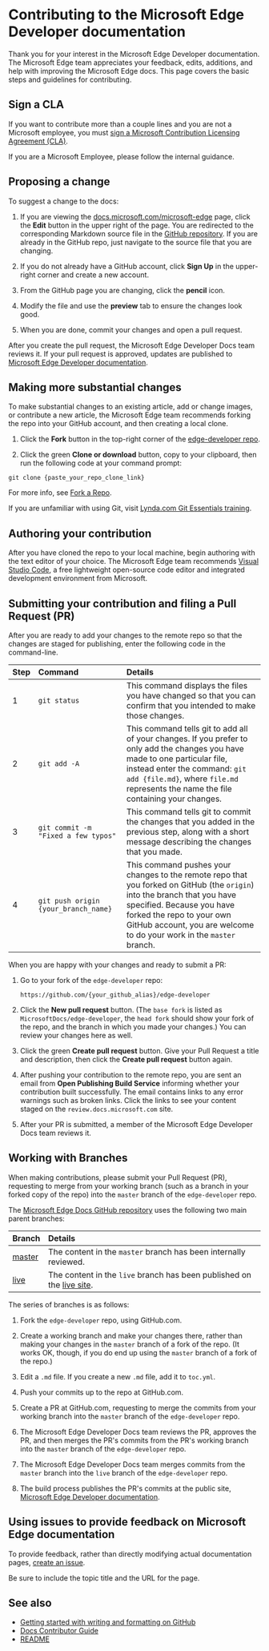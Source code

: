 # Contributing to the Microsoft Edge Developer documentation

Thank you for your interest in the Microsoft Edge Developer documentation.  The Microsoft Edge team appreciates your feedback, edits, additions, and help with improving the Microsoft Edge docs.  This page covers the basic steps and guidelines for contributing.


<!-- ====================================================================== -->
## Sign a CLA

If you want to contribute more than a couple lines and you are not a Microsoft employee, you must [sign a Microsoft Contribution Licensing Agreement (CLA)](https://cla.opensource.microsoft.com).

If you are a Microsoft Employee, please follow the internal guidance.


<!-- ====================================================================== -->
## Proposing a change

To suggest a change to the docs:

1.  If you are viewing the [docs.microsoft.com/microsoft-edge](https://docs.microsoft.com/microsoft-edge) page, click the **Edit** button in the upper right of the page.  You are redirected to the corresponding Markdown source file in the [GitHub repository](https://github.com/MicrosoftDocs/edge-developer).  If you are already in the GitHub repo, just navigate to the source file that you are changing.

1.  If you do not already have a GitHub account, click **Sign Up** in the upper-right corner and create a new account.

1.  From the GitHub page you are changing, click the **pencil** icon.

1.  Modify the file and use the **preview** tab to ensure the changes look good.

1.  When you are done, commit your changes and open a pull request.

After you create the pull request, the Microsoft Edge Developer Docs team reviews it.  If your pull request is approved, updates are published to [Microsoft Edge Developer documentation](https://docs.microsoft.com/en-us/microsoft-edge/developer/).


<!-- ====================================================================== -->
## Making more substantial changes

To make substantial changes to an existing article, add or change images, or contribute a new article, the Microsoft Edge team recommends forking the repo into your GitHub account, and then creating a local clone.

1. Click the **Fork** button in the top-right corner of the [edge-developer repo](https://github.com/MicrosoftDocs/edge-developer).

2. Click the green **Clone or download** button, copy to your clipboard, then run the following code at your command prompt:

```shell
git clone {paste_your_repo_clone_link}
```

For more info, see [Fork a Repo](https://help.github.com/github/getting-started-with-github/fork-a-repo).

If you are unfamiliar with using Git, visit [Lynda.com Git Essentials training](https://www.lynda.com/Git-tutorials/Git-Essential-Training/100222-2.html).


<!-- ====================================================================== -->
## Authoring your contribution

After you have cloned the repo to your local machine, begin authoring with the text editor of your choice.  The Microsoft Edge team recommends [Visual Studio Code](https://code.visualstudio.com), a free lightweight open-source code editor and integrated development environment from Microsoft.


<!-- ====================================================================== -->
## Submitting your contribution and filing a Pull Request (PR)

After you are ready to add your changes to the remote repo so that the changes are staged for publishing, enter the following code in the command-line.

| Step | Command | Details |
|:--- |:--- |:--- |
| 1 | `git status` | This command displays the files you have changed so that you can confirm that you intended to make those changes. |
| 2 | `git add -A` | This command tells git to add all of your changes.  If you prefer to only add the changes you have made to one particular file, instead enter the command: `git add {file.md}`, where `file.md` represents the name the file containing your changes. |
| 3 | `git commit -m "Fixed a few typos"` | This command tells git to commit the changes that you added in the previous step, along with a short message describing the changes that you made. |
| 4 | `git push origin {your_branch_name}` | This command pushes your changes to the remote repo that you forked on GitHub (the `origin`) into the branch that you have specified.  Because you have forked the repo to your own GitHub account, you are welcome to do your work in the `master` branch. |

When you are happy with your changes and ready to submit a PR:

1.  Go to your fork of the `edge-developer` repo:

    ```https
    https://github.com/{your_github_alias}/edge-developer
    ```

1.  Click the **New pull request** button.  (The `base fork` is listed as `MicrosoftDocs/edge-developer`, the `head fork` should show your fork of the repo, and the branch in which you made your changes.)  You can review your changes here as well.

1.  Click the green **Create pull request** button.  Give your Pull Request a title and description, then click the **Create pull request** button again.

1.  After pushing your contribution to the remote repo, you are sent an email from **Open Publishing Build Service** informing whether your contribution built successfully.  The email contains links to any error warnings such as broken links.  Click the links to see your content staged on the `review.docs.microsoft.com` site.

1.  After your PR is submitted, a member of the Microsoft Edge Developer Docs team reviews it.


<!-- ====================================================================== -->
## Working with Branches

When making contributions, please submit your Pull Request (PR), requesting to merge from your working branch (such as a branch in your forked copy of the repo) into the `master` branch of the `edge-developer` repo.

The [Microsoft Edge Docs GitHub repository](https://github.com/MicrosoftDocs/edge-developer) uses the following two main parent branches:

| Branch  | Details  |
|:--- |:--- |
| [master](https://github.com/MicrosoftDocs/edge-developer/tree/master)  | The content in the `master` branch has been internally reviewed. |
| [live](https://github.com/MicrosoftDocs/edge-developer/tree/live)  |  The content in the `live` branch has been published on the [live site](https://docs.microsoft.com/microsoft-edge). |

The series of branches is as follows:

1. Fork the `edge-developer` repo, using GitHub.com.

1. Create a working branch and make your changes there, rather than making your changes in the `master` branch of a fork of the repo.  (It works OK, though, if you do end up using the `master` branch of a fork of the repo.)

1. Edit a `.md` file.  If you create a new `.md` file, add it to `toc.yml`.

1. Push your commits up to the repo at GitHub.com.

1. Create a PR at GitHub.com, requesting to merge the commits from your working branch into the `master` branch of the `edge-developer` repo.

1. The Microsoft Edge Developer Docs team reviews the PR, approves the PR, and then merges the PR's commits from the PR's working branch into the `master` branch of the `edge-developer` repo.

1. The Microsoft Edge Developer Docs team merges commits from the `master` branch into the `live` branch of the `edge-developer` repo.

1. The build process publishes the PR's commits at the public site, [Microsoft Edge Developer documentation](https://docs.microsoft.com/microsoft-edge/developer/).


<!-- ====================================================================== -->
## Using issues to provide feedback on Microsoft Edge documentation

To provide feedback, rather than directly modifying actual documentation pages, [create an issue](https://github.com/MicrosoftDocs/edge-developer/issues/new).

Be sure to include the topic title and the URL for the page.


<!-- ====================================================================== -->
## See also

*  [Getting started with writing and formatting on GitHub](https://help.github.com/github/writing-on-github/getting-started-with-writing-and-formatting-on-github)
*  [Docs Contributor Guide](https://docs.microsoft.com/en-us/contribute/)
*  [README](README.md)
